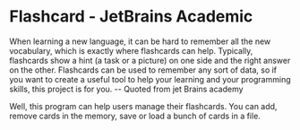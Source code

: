 # Flashcard - JetBrains Academic

When learning a new language, it can be hard to remember all the new vocabulary, which is exactly where flashcards can help. Typically, flashcards show a hint (a task or a picture) on one side and the right answer on the other. Flashcards can be used to remember any sort of data, so if you want to create a useful tool to help your learning and your programming skills, this project is for you. -- Quoted from jet Brains academy 

Well, this program can help users manage their flashcards. You can add, remove cards in the memory, save or load a bunch of cards in a file.